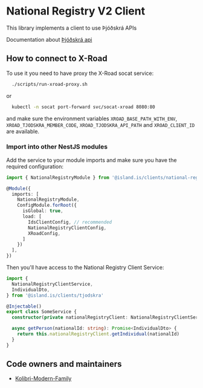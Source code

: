 <!-- gitbook-navigation: "V2" -->

# National Registry V2 Client

This library implements a client to use Þjóðskrá APIs

Documentation about [Þjóðskrá api](https://api-dev.skra.is)

## How to connect to X-Road

To use it you need to have proxy the X-Road socat service:

```bash
  ./scripts/run-xroad-proxy.sh
```

or

```bash
  kubectl -n socat port-forward svc/socat-xroad 8080:80
```

and make sure the environment variables `XROAD_BASE_PATH_WITH_ENV`, `XROAD_TJODSKRA_MEMBER_CODE`, `XROAD_TJODSKRA_API_PATH` and `XROAD_CLIENT_ID` are available.

### Import into other NestJS modules

Add the service to your module imports and make sure you have the required configuration:

```typescript
import { NationalRegistryModule } from '@island.is/clients/national-registry-v2'

@Module({
  imports: [
    NationalRegistryModule,
    ConfigModule.forRoot({
      isGlobal: true,
      load: [
        IdsClientConfig, // recommended
        NationalRegistryClientConfig,
        XRoadConfig,
      ]
    })
  ],
})
```

Then you'll have access to the National Registry Client Service:

```typescript
import {
  NationalRegistryClientService,
  IndividualDto,
} from '@island.is/clients/tjodskra'

@Injectable()
export class SomeService {
  constructor(private nationalRegistryClient: NationalRegistryClientService) {}

  async getPerson(nationalId: string): Promise<IndividualDto> {
    return this.nationalRegistryClient.getIndividual(nationalId)
  }
}
```

## Code owners and maintainers

- [Kolibri-Modern-Family](https://github.com/orgs/island-is/teams/kolibri-modern-family/members)
